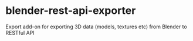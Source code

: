 # blender-rest-api-exporter
Export add-on for exporting 3D data (models, textures etc) from Blender to RESTful API
